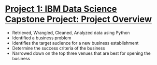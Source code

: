 

# [Project 1: IBM Data Science Capstone Project: Project Overview](https://github.com/Sparkle-IT/Data-Science-Porfolio)
* Retrieved, Wrangled, Cleaned, Analyzed data using Python
* Identified a business problem 
* Identifies the target audience for a new business establishment
* Determine the success criteria of the business
* Narrowed down on the top three venues that are best for opening the business

[](https://github.com/Sparkle-IT/Data-Science-Porfolio/blob/master/images/battle%20of%20neighborhods.jpeg)
